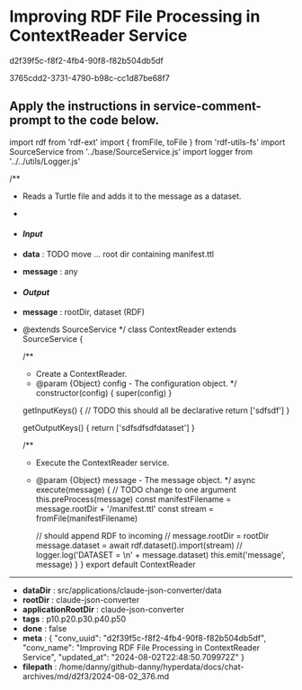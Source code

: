 # Improving RDF File Processing in ContextReader Service

d2f39f5c-f8f2-4fb4-90f8-f82b504db5df

3765cdd2-3731-4790-b98c-cc1d87be68f7

Apply the instructions in service-comment-prompt to the code below.
---
import rdf from 'rdf-ext'
import { fromFile, toFile } from 'rdf-utils-fs'
import SourceService from '../base/SourceService.js'
import logger from '../../utils/Logger.js'

/**
 * Reads a Turtle file and adds it to the message as a dataset.
 * 
 * #### __*Input*__
 * **data** : TODO move ... root dir containing manifest.ttl
 * **message** : any
 * #### __*Output*__
 * **message** : rootDir, dataset (RDF) 
 * @extends SourceService
 */
class ContextReader extends SourceService {

    /**
     * Create a ContextReader.
     * @param {Object} config - The configuration object.
     */
    constructor(config) {
        super(config)
    }

    getInputKeys() { // TODO this should all be declarative
        return ['sdfsdf']
    }

    getOutputKeys() {
        return ['sdfsdfsdfdataset']
    }


    /**
     * Execute the ContextReader service.
     * @param {Object} message - The message object.
     */
    async execute(message) { // TODO change to one argument 
        this.preProcess(message)
        const manifestFilename = message.rootDir + '/manifest.ttl'
        const stream = fromFile(manifestFilename)

        // should append RDF to incoming
        //   message.rootDir = rootDir
        message.dataset = await rdf.dataset().import(stream)
        //  logger.log('DATASET = \n' + message.dataset)
        this.emit('message', message)
    }
}
export default ContextReader

---

* **dataDir** : src/applications/claude-json-converter/data
* **rootDir** : claude-json-converter
* **applicationRootDir** : claude-json-converter
* **tags** : p10.p20.p30.p40.p50
* **done** : false
* **meta** : {
  "conv_uuid": "d2f39f5c-f8f2-4fb4-90f8-f82b504db5df",
  "conv_name": "Improving RDF File Processing in ContextReader Service",
  "updated_at": "2024-08-02T22:48:50.709972Z"
}
* **filepath** : /home/danny/github-danny/hyperdata/docs/chat-archives/md/d2f3/2024-08-02_376.md